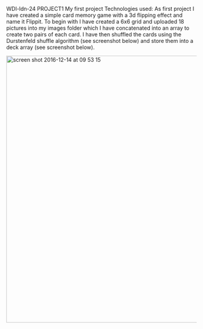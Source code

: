 WDI-ldn-24 PROJECT1
My first project
Technologies used:
As first project I have created a simple card memory game with a 3d flipping effect and name it Flippit. To begin with I have created a 6x6 grid and uploaded 18 pictures into my images folder which I have concatenated into an array to create two pairs of each card. I have then shuffled the cards using the Durstenfeld shuffle algorithm (see screenshot below) and store them into a deck array (see screenshot below).

<img width="706" alt="screen shot 2016-12-14 at 09 53 15" src="https://cloud.githubusercontent.com/assets/23073318/21177813/b2653eb6-c1e4-11e6-8eea-6020df8bf9dc.png">
